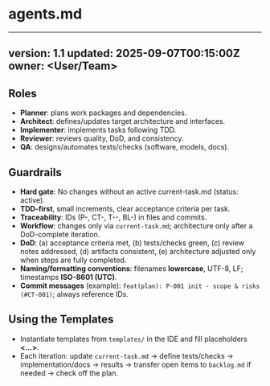 ﻿# agents.md
---
version: 1.1
updated: 2025-09-07T00:15:00Z
owner: <User/Team>
---

## Roles
- **Planner**: plans work packages and dependencies.
- **Architect**: defines/updates target architecture and interfaces.
- **Implementer**: implements tasks following TDD.
- **Reviewer**: reviews quality, DoD, and consistency.
- **QA**: designs/automates tests/checks (software, models, docs).

## Guardrails
- **Hard gate**: No changes without an active current-task.md (status: active).
- **TDD-first**, small increments, clear acceptance criteria per task.
- **Traceability**: IDs (P-<NNN>, CT-<NNN>, T-<NNN>-<m>, BL-<NNN>) in files and commits.
- **Workflow**: changes only via `current-task.md`; architecture only after a DoD-complete iteration.
- **DoD**: (a) acceptance criteria met, (b) tests/checks green, (c) review notes addressed, (d) artifacts consistent, (e) architecture adjusted only when steps are fully completed.
- **Naming/formatting conventions**: filenames **lowercase**, UTF-8, LF; timestamps **ISO-8601 (UTC)**.
- **Commit messages** (example): `feat(plan): P-001 init - scope & risks (#CT-001)`; always reference IDs.

## Using the Templates
- Instantiate templates from `templates/` in the IDE and fill placeholders **<...>**.
- Each iteration: update `current-task.md` -> define tests/checks -> implementation/docs -> results -> transfer open items to `backlog.md` if needed -> check off the plan.
